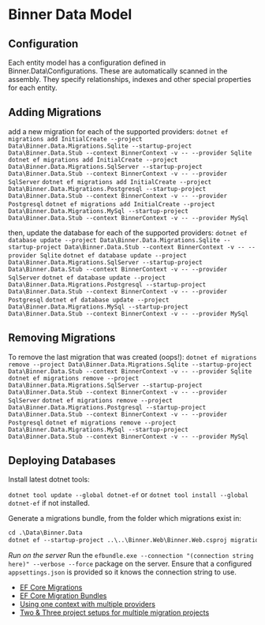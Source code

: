 # Binner Data Model

## Configuration

Each entity model has a configuration defined in Binner.Data\Configurations. These are automatically scanned in the assembly. They 
specify relationships, indexes and other special properties for each entity. 

## Adding Migrations

add a new migration for each of the supported providers:
`dotnet ef migrations add InitialCreate --project Data\Binner.Data.Migrations.Sqlite --startup-project Data\Binner.Data.Stub --context BinnerContext -v -- --provider Sqlite`
`dotnet ef migrations add InitialCreate --project Data\Binner.Data.Migrations.SqlServer --startup-project Data\Binner.Data.Stub --context BinnerContext -v -- --provider SqlServer`
`dotnet ef migrations add InitialCreate --project Data\Binner.Data.Migrations.Postgresql --startup-project Data\Binner.Data.Stub --context BinnerContext -v -- --provider Postgresql`
`dotnet ef migrations add InitialCreate --project Data\Binner.Data.Migrations.MySql --startup-project Data\Binner.Data.Stub --context BinnerContext -v -- --provider MySql`

then, update the database for each of the supported providers:
`dotnet ef database update --project Data\Binner.Data.Migrations.Sqlite --startup-project Data\Binner.Data.Stub --context BinnerContext -v -- --provider Sqlite`
`dotnet ef database update --project Data\Binner.Data.Migrations.SqlServer --startup-project Data\Binner.Data.Stub --context BinnerContext -v -- --provider SqlServer`
`dotnet ef database update --project Data\Binner.Data.Migrations.Postgresql --startup-project Data\Binner.Data.Stub --context BinnerContext -v -- --provider Postgresql`
`dotnet ef database update --project Data\Binner.Data.Migrations.MySql --startup-project Data\Binner.Data.Stub --context BinnerContext -v -- --provider MySql`

## Removing Migrations

To remove the last migration that was created (oops!):
`dotnet ef migrations remove --project Data\Binner.Data.Migrations.Sqlite --startup-project Data\Binner.Data.Stub --context BinnerContext -v -- --provider Sqlite`
`dotnet ef migrations remove --project Data\Binner.Data.Migrations.SqlServer --startup-project Data\Binner.Data.Stub --context BinnerContext -v -- --provider SqlServer`
`dotnet ef migrations remove --project Data\Binner.Data.Migrations.Postgresql --startup-project Data\Binner.Data.Stub --context BinnerContext -v -- --provider Postgresql`
`dotnet ef migrations remove --project Data\Binner.Data.Migrations.MySql --startup-project Data\Binner.Data.Stub --context BinnerContext -v -- --provider MySql`

## Deploying Databases

Install latest dotnet tools:

`dotnet tool update --global dotnet-ef`
or `dotnet tool install --global dotnet-ef` if not installed.

Generate a migrations bundle, from the folder which migrations exist in:

```ps
cd .\Data\Binner.Data
dotnet ef --startup-project ..\..\Binner.Web\Binner.Web.csproj migrations bundle --verbose
```

*Run on the server*
Run the `efbundle.exe --connection "(connection string here)" --verbose --force` package on the server. Ensure that a configured `appsettings.json` is provided so it knows the connection string to use.

* [EF Core Migrations](https://docs.microsoft.com/en-us/ef/core/managing-schemas/migrations/applying?tabs=dotnet-core-cli)
* [EF Core Migration Bundles](https://devblogs.microsoft.com/dotnet/introducing-devops-friendly-ef-core-migration-bundles/)
* [Using one context with multiple providers](https://learn.microsoft.com/en-us/ef/core/managing-schemas/migrations/providers?tabs=dotnet-core-cli)
* [Two & Three project setups for multiple migration projects](https://github.com/dotnet/EntityFramework.Docs/tree/main/samples/core/Schemas)

